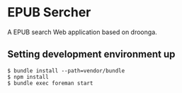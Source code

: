 EPUB Sercher
============

A EPUB search Web application based on droonga.

Setting development environment up
----------------------------------

    $ bundle install --path=vendor/bundle
    $ npm install
    $ bundle exec foreman start
